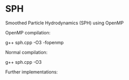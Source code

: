 # SPH
Smoothed Particle Hydrodynamics (SPH) using OpenMP

OpenMP compilation:

g++ sph.cpp -O3 -fopenmp

Normal compilation:

g++ sph.cpp -O3

Further implementations:
